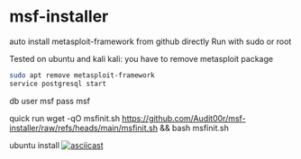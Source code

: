 # msf-installer
auto install metasploit-framework from github directly
Run with sudo or root

Tested on ubuntu and kali
kali: you have to remove metasploit package
```zsh
sudo apt remove metasploit-framework
service postgresql start
```
db user msf pass msf

quick run
wget -qO msfinit.sh https://github.com/Audit00r/msf-installer/raw/refs/heads/main/msfinit.sh && bash msfinit.sh

ubuntu install
[![asciicast](https://asciinema.org/a/W3qhJJs8wj8FLZPPnQ7MrZVVS.svg)](https://asciinema.org/a/W3qhJJs8wj8FLZPPnQ7MrZVVS)
